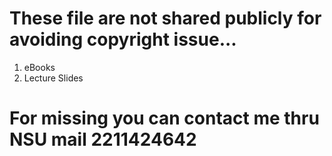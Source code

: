 # These file are not shared publicly for avoiding copyright issue...
01. eBooks
02. Lecture Slides

# For missing you can contact me thru NSU mail 2211424642